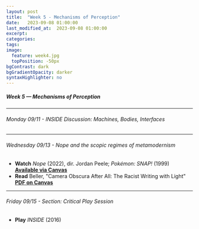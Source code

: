 ```yaml
---
layout: post
title:  "Week 5 - Mechanisms of Perception"
date:   2023-09-08 01:00:00
last_modified_at:  2023-09-08 01:00:00
excerpt: 
categories: 
tags: 
image:
  feature: week4.jpg
  topPosition: -50px
bgContrast: dark
bgGradientOpacity: darker
syntaxHighlighter: no
---
```

##### **Week 5 — Mechanisms of Perception**

---

###### Monday 09/11 - *INSIDE* Discussion: Machines, Bodies, Interfaces

---

###### Wednesday 09/13 - *Nope* and the scopic regimes of metamodernism

- **Watch** *Nope* (2022), dir. Jordan Peele; *Pokémon: SNAP!* (1999) [**Available via Canvas**](https://uncch.instructure.com/courses/33866/discussion_topics/230654)
- **Read** Beller, "Camera Obscura After All: The Racist Writing with Light" [**PDF on Canvas**](https://uncch.instructure.com/courses/33866/files/folder/Readings?preview=4600655)

---

###### Friday 09/15 - Section: Critical Play Session
- **Play** *INSIDE* (2016) 